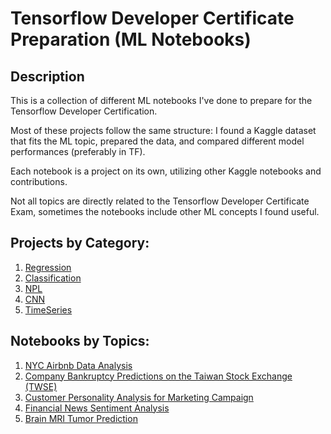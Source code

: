 # Tensorflow Developer Certificate Preparation (ML Notebooks)


## Description

<p>This is a collection of different ML notebooks I've done to prepare for the Tensorflow Developer Certification.</p>
Most of these projects follow the same structure: I found a Kaggle dataset that fits the ML topic, prepared the data, and compared different model performances (preferably in TF). 

Each notebook is a project on its own, utilizing other Kaggle notebooks and contributions.

Not all topics are directly related to the Tensorflow Developer Certificate Exam, sometimes the notebooks include other ML concepts I found useful.


## Projects by Category:

 1) [Regression](1-Regression)
 2) [Classification](2-Classification)
 3) [NPL](3-NLP)
 4) [CNN](4-CNN)
 5) [TimeSeries](5-TimeSeries)
 

## Notebooks by Topics:

1) [NYC Airbnb Data Analysis](1-Regression/AirbnbEDA.ipynb)
2) [Company Bankruptcy Predictions on the Taiwan Stock Exchange (TWSE)](2-Classification/CompanyBankruptcyPrediction/BankruptcyPred.ipynb)
3) [Customer Personality Analysis for Marketing Campaign](2-Classification/CustomerPersonalityAnalysis/CustomerAnalysis.ipynb)
4) [Financial News Sentiment Analysis](3-NLP/FinancialNewsNLP.ipynb)
5) [Brain MRI Tumor Prediction](4-CNN/BrainTumourPrediction.ipynb)